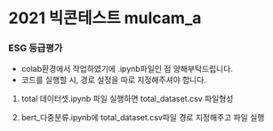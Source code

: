 # 2021 빅콘테스트 mulcam_a

### ESG 등급평가
- colab환경에서 작업하였기에 .ipynb파일인 점 양해부탁드립니다. 
- 코드를 실행할 시, 경로 설정을 따로 지정해주셔야 합니다.

1. total 데이터셋.ipynb 파일 실행하면 total_dataset.csv 파일형성

2. bert_다중분류.ipynb에 total_dataset.csv파일 경로 지정해주고 파일 실행 
